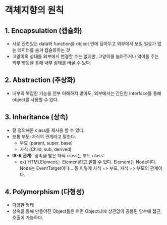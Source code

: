 # 객체지향의 원칙

## 1. Encapsulation (캡슐화)

- 서로 관련있는 data와 function을 object 안에 담아두고 외부에서 보일 필요가 없는 데이터를 숨겨 캡슐화하는 것
- 고양이의 상태를 외부에서 변경할 수는 없지만, 고양이를 놀아주거나 먹이를 주는 외부 행동을 통해 내부 상태를 바꿀 수 있다.

## 2. Abstraction (추상화)

- 내부의 복잡한 기능을 전부 이해하지 않아도, 외부에서는 간단한 Interface를 통해 object를 사용할 수 있다.

## 3. Inheritance (상속)

- 잘 정의해둔 class를 재사용 할 수 있다.
- 보통 부모-자식의 관계라고 말한다.
  - 부모 (parent, super, base)
  - 자식 (Child, sub, derived)
- **IS-A 관계**: '상속을 받은 자식 class는 부모 class'
  - ex) HTMLElement는 Element라고 말할 수 있다. Element는 Node이다. Node는 EventTarget이다... 등 이렇게 자식 => 부모, 자식 => 부모의 관계이다.

## 4. Polymorphism (다형성)

- 다양한 형태
- 상속을 통해 만들어진 Object들은 어떤 Object냐에 상관없이 공통된 함수에 접근, 호출이 가능하다.
